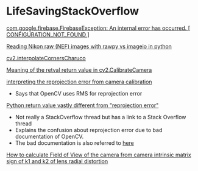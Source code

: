 # LifeSavingStackOverflow

[com.google.firebase.FirebaseException: An internal error has occurred. [ CONFIGURATION_NOT_FOUND ]](https://stackoverflow.com/questions/41124178/com-google-firebase-firebaseexception-an-internal-error-has-occurred-configu)

[Reading Nikon raw (NEF) images with rawpy vs imageio in python](https://stackoverflow.com/questions/60941891/reading-nikon-raw-nef-images-with-rawpy-vs-imageio-in-python)

[cv2.interpolateCornersCharuco](https://stackoverflow.com/questions/73829313/opencv-interpolatecornerscharuco-giving-bad-estimation-when-board-is-partially)

[Meaning of the retval return value in cv2.CalibrateCamera](https://stackoverflow.com/questions/29628445/meaning-of-the-retval-return-value-in-cv2-calibratecamera)

[interpreting the reprojection error from camera calibration](https://stackoverflow.com/questions/43878684/interpreting-the-reprojection-error-from-camera-calibration)
  - Says that OpenCV uses RMS for reprojection error

[Python return value vastly different from "reprojection error"](https://answers.opencv.org/question/216925/python-ret-value-vastly-different-from-reprojection-error/)
  - Not really a StackOverflow thread but has a link to a Stack Overflow thread
  - Explains the confusion about reprojection error due to bad documentation of OpenCV.
  - The bad documentation is also referred to [here](https://forum.opencv.org/t/false-computation-of-reprojection-error-in-python-camera-calibration-tutorial/7981/5)

[How to calculate Field of View of the camera from camera intrinsic matrix](https://stackoverflow.com/questions/39992968/how-to-calculate-field-of-view-of-the-camera-from-camera-intrinsic-matrix)
[sign of k1 and k2 of lens radial distortion](https://stackoverflow.com/questions/45038476/sign-of-k1-and-k2-of-lens-radial-distortion)
